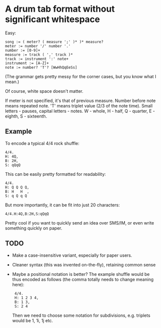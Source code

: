 A drum tab format without significant whitespace
================================================

Easy:

    song := ( meter? ( measure ';' )* )* measure?
    meter := number '/' number '.'
    number := [0-9]+
    measure := track ( ',' track )*
    track := instrument ':' note+
    instrument := [A-Z]+
    note := number? 'T'? [WwHhQqEeSs]

(The grammar gets pretty messy for the corner cases, but you know what I mean.)

Of course, white space doesn't matter.

If meter is not specified, it's that of previous measure.
Number before note means repeated note. 'T' means triplet value (2/3 of the note time). Small letters - pauses, capital letters - notes. W - whole, H - half, Q - quarter, E - eighth, S - sixteenth.

## Example ##

To encode a typical 4/4 rock shuffle:

    4/4.
    H: 4Q,
    B: 2H,
    S: qQqQ
  
This can be easily pretty formatted for readability:

    4/4.
    H: Q Q Q Q,
    B: H   H  ,
    S: q Q q Q

But more importantly, it can be fit into just 20 characters:

    4/4.H:4Q,B:2H,S:qQqQ

Pretty cool if you want to quickly send an idea over SMS/IM, or even write something quickly on paper.

## TODO ##

 * Make a case-insensitive variant, especially for paper users.
 * Cleaner syntax (this was invented on-the-fly), retaining common sense
 * Maybe a positional notation is better?
   The example shuffle would be thus encoded as follows (the comma totally needs to change meaning here): 

        4/4.
        H: 1 2 3 4,
        B: 1 3,
        S: 2 4

   Then we need to choose some notation for subdivisions, e.g. triplets would be 1, 1i, 1j etc.
    
